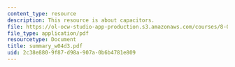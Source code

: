 ```yaml
---
content_type: resource
description: This resource is about capacitors.
file: https://ol-ocw-studio-app-production.s3.amazonaws.com/courses/8-02-physics-ii-electricity-and-magnetism-spring-2007/2c38e8809f87d98a907a0b6b4781e809_summary_w04d3.pdf
file_type: application/pdf
resourcetype: Document
title: summary_w04d3.pdf
uid: 2c38e880-9f87-d98a-907a-0b6b4781e809
---
```

